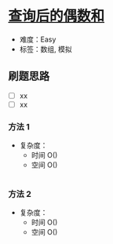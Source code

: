# [查询后的偶数和](https://leetcode-cn.com/problems/sum-of-even-numbers-after-queries/)

- 难度：Easy
- 标签：数组, 模拟

## 刷题思路

- [ ] xx
- [ ] xx

### 方法 1

- 复杂度：
    - 时间 O()
    - 空间 O()

``` js

```

### 方法 2

- 复杂度：
    - 时间 O()
    - 空间 O()

``` js

```
